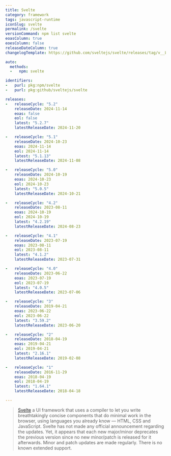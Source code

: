 ```yaml
---
title: Svelte
category: framework
tags: javascript-runtime
iconSlug: svelte
permalink: /svelte
versionCommand: npm list svelte  
eoasColumn: true
eoesColumn: false
releaseDateColumn: true
changelogTemplate: https://github.com/sveltejs/svelte/releases/tag/v__LATEST__

auto:
  methods:
  -   npm: svelte

identifiers:
-   purl: pkg:npm/svelte
-   purl: pkg:github/sveltejs/svelte

releases:
-   releaseCycle: "5.2"
    releaseDate: 2024-11-14
    eoas: false
    eol: false
    latest: "5.2.7"
    latestReleaseDate: 2024-11-20

-   releaseCycle: "5.1"
    releaseDate: 2024-10-23
    eoas: 2024-11-14
    eol: 2024-11-14
    latest: "5.1.13"
    latestReleaseDate: 2024-11-08

-   releaseCycle: "5.0"
    releaseDate: 2024-10-19
    eoas: 2024-10-23
    eol: 2024-10-23
    latest: "5.0.5"
    latestReleaseDate: 2024-10-21

-   releaseCycle: "4.2"
    releaseDate: 2023-08-11
    eoas: 2024-10-19
    eol: 2024-10-19
    latest: "4.2.19"
    latestReleaseDate: 2024-08-23

-   releaseCycle: "4.1"
    releaseDate: 2023-07-19
    eoas: 2023-08-11
    eol: 2023-08-11
    latest: "4.1.2"
    latestReleaseDate: 2023-07-31

-   releaseCycle: "4.0"
    releaseDate: 2023-06-22
    eoas: 2023-07-19
    eol: 2023-07-19
    latest: "4.0.5"
    latestReleaseDate: 2023-07-06

-   releaseCycle: "3"
    releaseDate: 2019-04-21
    eoas: 2023-06-22
    eol: 2023-06-22
    latest: "3.59.2"
    latestReleaseDate: 2023-06-20

-   releaseCycle: "2"
    releaseDate: 2018-04-19
    eoas: 2019-04-21
    eol: 2019-04-21
    latest: "2.16.1"
    latestReleaseDate: 2019-02-08

-   releaseCycle: "1"
    releaseDate: 2016-11-29
    eoas: 2018-04-19
    eol: 2018-04-19
    latest: "1.64.1"
    latestReleaseDate: 2018-04-18

---
```


> [Svelte](https://svelte.dev/) a UI framework that uses a compiler to let you write
> breathtakingly concise components that do minimal work in the browser, using languages you already
> know — HTML, CSS and JavaScript.
Svelte has not made any official announcement regarding the updates. Yet, it appears that each new
major/minor deprecates the previous version since no new minor/patch is released for it afterwards.
Minor and patch updates are made regularly.
There is no known extended support.
